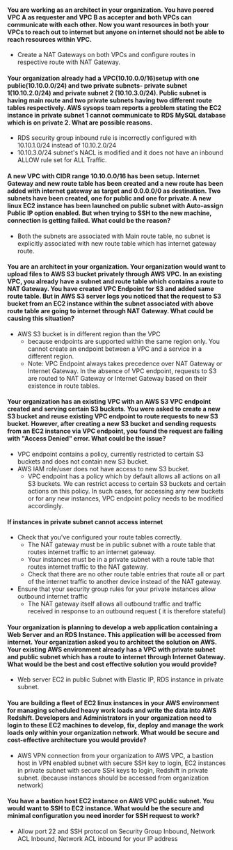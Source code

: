 #### You are working as an architect in your organization. You have peered VPC A as requester and VPC B as accepter and both VPCs can communicate with each other. Now you want resources in both your VPCs to reach out to internet but anyone on internet should not be able to reach resources within VPC. 
  * Create a NAT Gateways on both VPCs and configure routes in respective route with NAT Gateway.
#### Your organization already had a VPC(10.10.0.0/16)setup with one public(10.10.0.0/24) and two private subnets- private subnet 1(10.10.2.0/24) and private subnet 2 (10.10.3.0/24). Public subnet is having main route and two private subnets having two different route tables respectively. AWS sysops team reports a problem stating the EC2 instance in private subnet 1 cannot communicate to RDS MySQL database which is on private 2. What are possible reasons.
  * RDS security group inbound rule is incorrectly configured with 10.10.1.0/24 instead of 10.10.2.0/24
  * 10.10.3.0/24 subnet's NACL is modified and it does not have an inbound ALLOW rule set for ALL Traffic.
#### A new VPC with CIDR range 10.10.0.0/16 has been setup. Internet Gateway and new route table has been created and a new route has been added with internet gateway as target and 0.0.0.0/0 as destination. Two subnets have been created, one for public and one for private. A new linux EC2 instance has been launched on public subnet with Auto-assign Public IP option enabled. But when trying to SSH to the new machine, connection is getting failed. What could be the reason?
  * Both the subnets are associated with Main route table, no subnet is explicitly associated with new route table which has internet gateway route. 
#### You are an architect in your organization. Your organization would want to upload files to AWS S3 bucket privately through AWS VPC. In an existing VPC, you already have a subnet and route table which contains a route to NAT Gateway. You have created VPC Endpoint for S3 and added same route table. But in AWS S3 server logs you noticed that the request to S3 bucket from an EC2 instance within the subnet associated with above route table are going to internet through NAT Gateway. What could be causing this situation?
  * AWS S3 bucket is in different region than the VPC
    * because endpoints are supported within the same region only. You cannot create an endpoint between a VPC and a service in a different region. 
    * Note: VPC Endpoint always takes precedence over NAT Gateway or Internet Gateway. In the absence of VPC endpoint, requests to S3 are routed to NAT Gateway or Internet Gateway based on their existence in route tables. 
#### Your organization has an existing VPC with an AWS S3 VPC endpoint created and serving certain S3 buckets. You were asked to create a new S3 bucket and reuse existing VPC endpoint to route requests to new S3 bucket. However, after creating a new S3 bucket and sending requests from an EC2 instance via VPC endpoint, you found the request are failing with "Access Denied" error. What could be the issue?
  * VPC endpoint contains a policy, currently restricted to certain S3 buckets and does not contain new S3 bucket.
  * AWS IAM role/user does not have access to new S3 bucket. 
    * VPC endpoint has a policy which by default allows all actions on all S3 buckets. We can restrict access to certain S3 buckets and certain actions on this policy. In such cases, for accessing any new buckets or for any new instances, VPC endpoint policy needs to be modified accordingly.
#### If instances in private subnet cannot access internet
  * Check that you've configured your route tables correctly. 
    * The NAT gateway must be in public subnet with a route table that routes internet traffic to an internet gateway.
    * Your instances must be in a private subnet with a route table that routes internet traffic to the NAT gateway.
    * Check that there are no other route table entries that route all or part of the internet traffic to another device instead of the NAT gateway.
  * Ensure that your security group rules for your private instances allow outbound internet traffic
    * The NAT gateway itself allows all outbound traffic and traffic received in response to an outbound request ( it is therefore stateful)
#### Your organization is planning to develop a web application containing a Web Server and an RDS Instance. This application will be accessed from internet. Your organization asked you to architect the solution on AWS. Your existing AWS environment already has a VPC with private subnet and public subnet which has a route to internet through Internet Gateway. What would be the best and cost effective solution you would provide?
  * Web server EC2 in public Subnet with Elastic IP, RDS instance in private subnet.
#### You are building a fleet of EC2 linux instances in your AWS environment for managing scheduled heavy work loads and write the data into AWS Redshift. Developers and Administrators in your organization need to login to these EC2 machines to develop, fix, deploy and manage the work loads only within your organization network. What would be secure and cost-effective architecture you would provide?
  * AWS VPN connection from your organization to AWS VPC, a bastion host in VPN enabled subnet with secure SSH key to login, EC2 instances in private subnet with secure SSH keys to login, Redshift in private subnet. (because instances should be accessed from organization network)
#### You have a bastion host EC2 instance on AWS VPC public subnet. You would want to SSH to EC2 instance. What would be the secure and minimal configuration you need inorder for SSH request to work?
  * Allow port 22 and SSH protocol on Security Group Inbound, Network ACL Inbound, Network ACL inbound for your IP address
